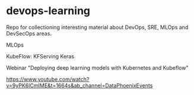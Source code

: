 # devops-learning

Repo for collectioning interesting material about DevOps, SRE, MLOps and DevSecOps areas.


MLOps

KubeFlow: KFServing Keras

Webinar "Deploying deep learning models with Kubernetes and Kubeflow"

https://www.youtube.com/watch?v=9yPK6ICmIME&t=1664s&ab_channel=DataPhoenixEvents